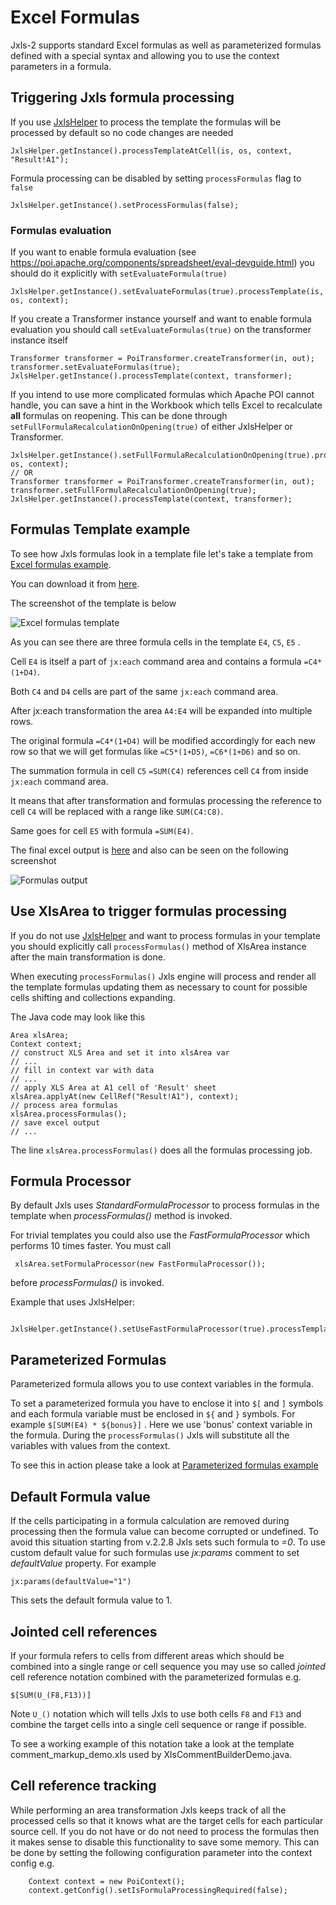 Excel Formulas
==============

Jxls-2 supports standard Excel formulas as well as parameterized formulas defined with a special syntax and 
allowing you to use the context parameters in a formula. 

## Triggering Jxls formula processing

If you use [JxlsHelper](http://jxls.sourceforge.net/javadoc/jxls/org/jxls/util/JxlsHelper.html)  to process the template 
the formulas will be processed by default so no code changes are needed

    JxlsHelper.getInstance().processTemplateAtCell(is, os, context, "Result!A1");
    
Formula processing can be disabled by setting `processFormulas` flag to `false` 

    JxlsHelper.getInstance().setProcessFormulas(false);    

### Formulas evaluation

If you want to enable formula evaluation (see https://poi.apache.org/components/spreadsheet/eval-devguide.html) you should do it explicitly
with `setEvaluateFormula(true)`

    JxlsHelper.getInstance().setEvaluateFormulas(true).processTemplate(is, os, context);    
    
If you create a Transformer instance yourself and want to enable formula evaluation you should call `setEvaluateFormulas(true)`
on the transformer instance itself

    Transformer transformer = PoiTransformer.createTransformer(in, out);
    transformer.setEvaluateFormulas(true);
    JxlsHelper.getInstance().processTemplate(context, transformer);

If you intend to use more complicated formulas which Apache POI cannot handle,
you can save a hint in the Workbook which tells Excel to recalculate **all** formulas on reopening.
This can be done through `setFullFormulaRecalculationOnOpening(true)` of either JxlsHelper or Transformer.

    JxlsHelper.getInstance().setFullFormulaRecalculationOnOpening(true).processTemplate(is, os, context);
    // OR
    Transformer transformer = PoiTransformer.createTransformer(in, out);
    transformer.setFullFormulaRecalculationOnOpening(true);
    JxlsHelper.getInstance().processTemplate(context, transformer);


## Formulas Template example 


To see how Jxls formulas look in a template file let's take a template from [Excel formulas example](../samples/excel_formulas.html).

You can download it from  [here](../xls/formulas_template.xls).

The screenshot of the template is below

![Excel formulas template](../images/formulas_template.png)

As you can see there are three formula cells in the template `E4`, `C5`, `E5` .

Cell `E4` is itself a part of `jx:each` command area and contains a formula `=C4*(1+D4)`.

Both `C4` and `D4` cells are part of the same `jx:each` command area.

After jx:each transformation the area `A4:E4` will be expanded into multiple rows.

The original formula `=C4*(1+D4)` will be modified accordingly for each new row so that we will get formulas like `=C5*(1+D5)`, `=C6*(1+D6)` and so on.

The summation formula in cell `C5` `=SUM(C4)` references cell `C4` from inside `jx:each` command area.

It means that after transformation and formulas processing the reference to cell `C4` will be replaced with a range like `SUM(C4:C8)`.

Same goes for cell `E5` with formula `=SUM(E4)`.

The final excel output is  [here](../xls/formulas_output.xls) and also can be seen on the following screenshot

![Formulas output](../images/formulas_output.png)
     
    
## Use XlsArea to trigger formulas processing

If you do not use [JxlsHelper](http://jxls.sourceforge.net/javadoc/jxls/org/jxls/util/JxlsHelper.html) and want to process formulas
in your template you should explicitly call  `processFormulas()` method of XlsArea instance after the main transformation is done.

When executing `processFormulas()`  Jxls engine will process and render all the template formulas
updating them as necessary to count for possible cells shifting and collections expanding.

The Java code may look like this

    Area xlsArea;
    Context context;
    // construct XLS Area and set it into xlsArea var
    // ...
    // fill in context var with data
    // ...
    // apply XLS Area at A1 cell of 'Result' sheet
    xlsArea.applyAt(new CellRef("Result!A1"), context);
    // process area formulas
    xlsArea.processFormulas();
    // save excel output
    // ...

The line `xlsArea.processFormulas()` does all the formulas processing job. 


## Formula Processor

By default Jxls uses *StandardFormulaProcessor* to process formulas in the template when *processFormulas()* method is invoked.

For trivial templates you could also use the *FastFormulaProcessor* which performs 10 times faster. You must call

     xlsArea.setFormulaProcessor(new FastFormulaProcessor()); 

before *processFormulas()* is invoked.

Example that uses JxlsHelper:

     JxlsHelper.getInstance().setUseFastFormulaProcessor(true).processTemplate(...)


## Parameterized Formulas

Parameterized formula allows you to use context variables in the formula.

To set a parameterized formula you have to enclose it into `$[` and `]` symbols and each formula variable must be enclosed in `${` and `}` symbols.
For example `$[SUM(E4) * ${bonus}]` . Here we use 'bonus' context variable in the formula.
During the `processFormulas()` Jxls will substitute all the variables with values from the context.

To see this in action please take a look at [Parameterized formulas example](../samples/param_formulas.html)


## Default Formula value

If the cells participating in a formula calculation are removed during processing then the formula value can become corrupted or undefined.
To avoid this situation starting from v.2.2.8 Jxls sets such formula to *=0*.
To use custom default value for such formulas use *jx:params* comment to set *defaultValue* property.
For example

    jx:params(defaultValue="1")

This sets the default formula value to 1.


## Jointed cell references

If your formula refers to cells from different areas which should be combined into a single range or cell sequence you
may use so called *jointed* cell reference notation combined with the parameterized formulas e.g.

    $[SUM(U_(F8,F13))]

Note `U_()` notation which will tells Jxls to use both cells `F8` and `F13` and 
combine the target cells into a single cell sequence or range if possible.

To see a working example of this notation take a look at the template comment_markup_demo.xls used by XlsCommentBuilderDemo.java.

## Cell reference tracking

While performing an area transformation Jxls keeps track of all the processed cells so that it knows what are the target cells for each particular source cell.
If you do not have or do not need to process the formulas then it makes sense to disable this functionality to save some memory.
This can be done by setting the following configuration parameter into the context config e.g.

        Context context = new PoiContext();
        context.getConfig().setIsFormulaProcessingRequired(false);

